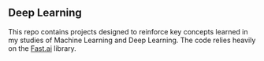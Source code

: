## Deep Learning

This repo contains projects designed to reinforce key concepts learned in my studies of Machine Learning and Deep Learning. The code relies heavily on the [Fast.ai](https://github.com/fastai/fastai) library.
